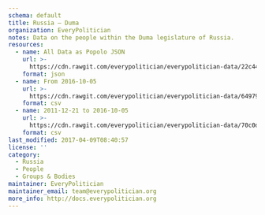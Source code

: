 ```yaml
---
schema: default
title: Russia — Duma
organization: EveryPolitician
notes: Data on the people within the Duma legislature of Russia.
resources:
  - name: All Data as Popolo JSON
    url: >-
      https://cdn.rawgit.com/everypolitician/everypolitician-data/22c443c64457c32fda07d4fefc0c947ed61cc4ff/data/Russia/Duma/ep-popolo-v1.0.json
    format: json
  - name: From 2016-10-05
    url: >-
      https://cdn.rawgit.com/everypolitician/everypolitician-data/64979812a18a6b1221e56c936fcdc7c9bfec9d13/data/Russia/Duma/term-7.csv
    format: csv
  - name: 2011-12-21 to 2016-10-05
    url: >-
      https://cdn.rawgit.com/everypolitician/everypolitician-data/70c0d170909ece696bb2f3bce9f2d98a1f368e7e/data/Russia/Duma/term-6.csv
    format: csv
last_modified: 2017-04-09T08:40:57
license: ''
category:
  - Russia
  - People
  - Groups & Bodies
maintainer: EveryPolitician
maintainer_email: team@everypolitician.org
more_info: http://docs.everypolitician.org
---
```

